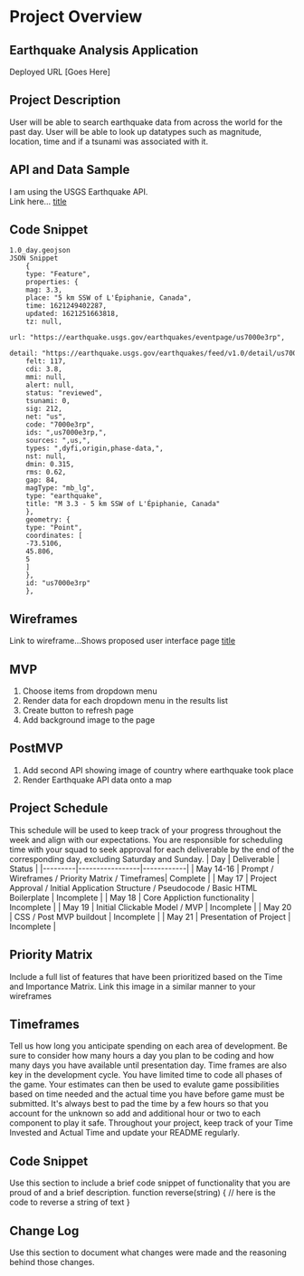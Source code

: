 # Project Overview

## Earthquake Analysis Application

Deployed URL [Goes Here]

## Project Description

User will be able to search earthquake data from across the world for the past day.  User will be able to look up datatypes such as magnitude, location, time and if a tsunami was associated with it.

## API and Data Sample

I am using the USGS Earthquake API.  
Link here… [title](https://earthquake.usgs.gov/earthquakes/feed/v1.0/summary/)

## Code Snippet
```
1.0_day.geojson
JSON Snippet
	{
	type: "Feature",
	properties: {
	mag: 3.3,
	place: "5 km SSW of L'Épiphanie, Canada",
	time: 1621249402287,
	updated: 1621251663818,
	tz: null,
	url: "https://earthquake.usgs.gov/earthquakes/eventpage/us7000e3rp",
	detail: "https://earthquake.usgs.gov/earthquakes/feed/v1.0/detail/us7000e3rp.geojson",
	felt: 117,
	cdi: 3.8,
	mmi: null,
	alert: null,
	status: "reviewed",
	tsunami: 0,
	sig: 212,
	net: "us",
	code: "7000e3rp",
	ids: ",us7000e3rp,",
	sources: ",us,",
	types: ",dyfi,origin,phase-data,",
	nst: null,
	dmin: 0.315,
	rms: 0.62,
	gap: 84,
	magType: "mb_lg",
	type: "earthquake",
	title: "M 3.3 - 5 km SSW of L'Épiphanie, Canada"
	},
	geometry: {
	type: "Point",
	coordinates: [
	-73.5106,
	45.806,
	5
	]
	},
	id: "us7000e3rp"
	},
```
## Wireframes

Link to wireframe…Shows proposed user interface page
[title](https://imgur.com/x1icC5T)

## MVP

1. Choose items from dropdown menu
2. Render data for each dropdown menu in the results list
3. Create button to refresh page
4. Add background image to the page

## PostMVP

1. Add second API showing image of country where earthquake took place
2. Render Earthquake API data onto a map

## Project Schedule

This schedule will be used to keep track of your progress throughout the week and align with our expectations.
You are responsible for scheduling time with your squad to seek approval for each deliverable by the end of the corresponding day, excluding Saturday and Sunday.
|   Day   |   Deliverable   |   Status   |
|---------|-----------------|------------|
| May 14-16 | Prompt / Wireframes / Priority Matrix / Timeframes| Complete |
| May 17 | Project Approval / Initial Application Structure / Pseudocode / Basic HTML Boilerplate | Incomplete |
| May 18 | Core Appliction functionality | Incomplete |
| May 19 | Initial Clickable Model / MVP | Incomplete |
| May 20 | CSS / Post MVP buildout | Incomplete |
| May 21 | Presentation of Project | Incomplete |


## Priority Matrix
Include a full list of features that have been prioritized based on the Time and Importance Matrix. Link this image in a similar manner to your wireframes

## Timeframes
Tell us how long you anticipate spending on each area of development. Be sure to consider how many hours a day you plan to be coding and how many days you have available until presentation day.
Time frames are also key in the development cycle. You have limited time to code all phases of the game. Your estimates can then be used to evalute game possibilities based on time needed and the actual time you have before game must be submitted. It's always best to pad the time by a few hours so that you account for the unknown so add and additional hour or two to each component to play it safe. Throughout your project, keep track of your Time Invested and Actual Time and update your README regularly.


## Code Snippet
Use this section to include a brief code snippet of functionality that you are proud of and a brief description.
function reverse(string) {
	// here is the code to reverse a string of text
}

## Change Log
Use this section to document what changes were made and the reasoning behind those changes.
